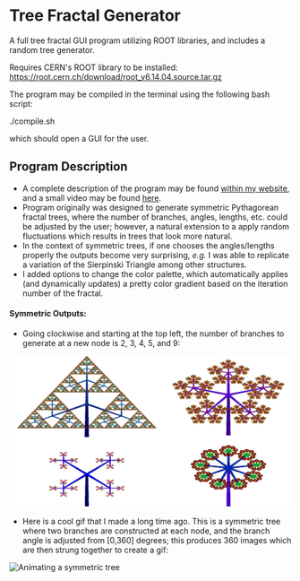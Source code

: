 # Tree Fractal Generator
A full tree fractal GUI program utilizing ROOT libraries,
and includes a random tree generator. 

Requires CERN's ROOT library to be installed:
https://root.cern.ch/download/root_v6.14.04.source.tar.gz

The program may be compiled in the terminal using the following bash script:

./compile.sh

which should open a GUI for the user.

## Program Description
* A complete description of the program may be found <a href="https://freddyox.github.io/blog/tree-fractal-v2/">within my website</a>, and a small video may be found <a href="https://www.youtube.com/watch?v=yIIv5fRgoSY&feature=youtu.be">here</a>. 
* Program originally was designed to generate symmetric Pythagorean fractal trees, where the number of branches, angles, lengths, etc. could be adjusted by the user; however, a natural extension to a apply random fluctuations which results in trees that look more natural.
* In the context of symmetric trees, if one chooses the angles/lengths properly the outputs become very surprising, *e.g.* I was able to replicate a variation of the Sierpinski Triangle among other structures. 
* I added options to change the color palette, which automatically applies (and dynamically updates) a pretty color gradient based on the iteration number of the fractal.

#### Symmetric Outputs:
* Going clockwise and starting at the top left, the number of branches to generate at a new node is 2, 3, 4, 5, and 9:

![Symmetric trees](website_pics/assortment_nsplits_small_white.png)

* Here is a cool gif that I made a long time ago. This is a symmetric tree where two branches are constructed at each node, and the branch angle is adjusted from [0,360] degrees; this produces 360 images which are then strung together to create a gif:

![Animating a symmetric tree](https://github.com/freddyox/freddyox.github.io/blob/master/images/tree_fractal/fractal2.gif)
